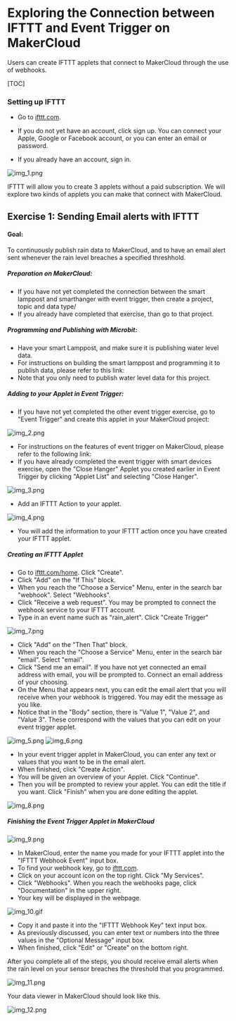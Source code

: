 
# Exploring the Connection between IFTTT and Event Trigger on MakerCloud

Users can create IFTTT applets that connect to MakerCloud through the use of webhooks.

[TOC]

### Setting up IFTTT

- Go to [ifttt.com]().

- If you do not yet have an account, click sign up. You can connect your Apple, Google or Facebook account, or you can enter an email or password.
- If you already have an account, sign in.

![img_1.png](img/img_1.png)

IFTTT will allow you to create 3 applets without a paid subscription. We will explore two kinds of applets you can make that connect with MakerCloud.

## Exercise 1: Sending Email alerts with IFTTT

#### Goal:
To continuously publish rain data to MakerCloud, and to have an email alert sent whenever the rain level breaches a specified threshhold.

##### Preparation on MakerCloud:
- If you have not yet completed the connection between the smart lamppost and smarthanger with event trigger, then create a project, topic and data type/
- If you already have completed that exercise, than go to that project. 

##### Programming and Publishing with Microbit:
- Have your smart Lamppost, and make sure it is publishing water level data.
- For instructions on building the smart lamppost and programming it to publish data, please refer to this link:
- Note that you only need to publish water level data for this project.

##### Adding to your Applet in Event Trigger:
- If you have not yet completed the other event trigger exercise, go to "Event Trigger" and create this applet in your MakerCloud project:
  
![img_2.png](img/img_2.png)

- For instructions on the features of event trigger on MakerCloud, please refer to the following link:
- If you have already completed the event trigger with smart devices exercise, open the "Close Hanger" Applet you created earlier in Event Trigger by clicking "Applet List" and selecting "Close Hanger".

![img_3.png](img/img_3.png)

- Add an IFTTT Action to your applet.

![img_4.png](img/img_4.png)

- You will add the information to your IFTTT action once you have created your IFTTT applet.

##### Creating an IFTTT Applet
- Go to [ifttt.com/home](). Click "Create".
- Click "Add" on the "If This" block.
- When you reach the "Choose a Service" Menu, enter in the search bar "webhook". Select "Webhooks".
- Click "Receive a web request". You may be prompted to connect the webhook service to your IFTTT account.
- Type in an event name such as "rain_alert". Click "Create Trigger"
  
![img_7.png](img/img_7.png)

- Click "Add" on the "Then That" block.
- When you reach the "Choose a Service" Menu, enter in the search bar "email". Select "email".
- Click "Send me an email". If you have not yet connected an email address with email, you will be prompted to. Connect an email address of your choosing.
- On the Menu that appears next, you can edit the email alert that you will receive when your webhook is triggered. You may edit the message as you like.
- Notice that in the "Body" section, there is "Value 1", "Value 2", and "Value 3". These correspond with the values that you can edit on your event trigger applet.

![img_5.png](img/img_5.png)
![img_6.png](img/img_6.png)

- In your event trigger applet in MakerCloud, you can enter any text or values that you want to be in the email alert.
- When finished, click "Create Action".
- You will be given an overview of your Applet. Click "Continue".
- Then you will be prompted to review your applet. You can edit the title if you want. Click "Finish" when you are done editing the applet.

![img_8.png](img/img_8.png)

##### Finishing the Event Trigger Applet in MakerCloud

![img_9.png](img/img_9.png)

- In MakerCloud, enter the name you made for your IFTTT applet into the "IFTTT Webhook Event" input box.
- To find your webhook key, go to [ifttt.com]().
- Click on your account icon on the top right. Click "My Services".
- Click "Webhooks". When you reach the webhooks page, click "Documentation" in the upper right.
- Your key will be displayed in the webpage.
  
![img_10.gif](img/img_10.gif)

- Copy it and paste it into the "IFTTT Webhook Key" text input box.
- As previously discussed, you can enter text or numbers into the three values in the "Optional Message" input box.
- When finished, click "Edit" or "Create" on the bottom right.

After you complete all of the steps, you should receive email alerts when the rain level on your sensor breaches the threshold that you programmed.

![img_11.png](img/img_11.png)

Your data viewer in MakerCloud should look like this.

![img_12.png](img/img_12.png)

